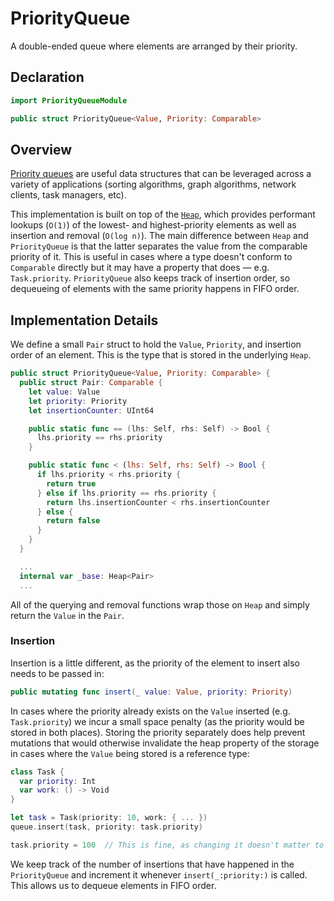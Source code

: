 # PriorityQueue

A double-ended queue where elements are arranged by their priority.

## Declaration

```swift
import PriorityQueueModule

public struct PriorityQueue<Value, Priority: Comparable>
```

## Overview

[Priority queues](https://en.wikipedia.org/wiki/Priority_queue) are useful data structures that can be leveraged across a variety of applications (sorting algorithms, graph algorithms, network clients, task managers, etc).

This implementation is built on top of the [`Heap`](Documentation/Heap.md), which provides performant lookups (`O(1)`) of the lowest- and highest-priority elements as well as insertion and removal (`O(log n)`). The main difference between `Heap` and `PriorityQueue` is that the latter separates the value from the comparable priority of it. This is useful in cases where a type doesn't conform to `Comparable` directly but it may have a property that does — e.g. `Task.priority`. `PriorityQueue` also keeps track of insertion order, so dequeueing of elements with the same priority happens in FIFO order.

## Implementation Details

We define a small `Pair` struct to hold the `Value`, `Priority`, and insertion order of an element. This is the type that is stored in the underlying `Heap`.

```swift
public struct PriorityQueue<Value, Priority: Comparable> {
  public struct Pair: Comparable {
    let value: Value
    let priority: Priority
    let insertionCounter: UInt64

    public static func == (lhs: Self, rhs: Self) -> Bool {
      lhs.priority == rhs.priority
    }

    public static func < (lhs: Self, rhs: Self) -> Bool {
      if lhs.priority < rhs.priority {
        return true
      } else if lhs.priority == rhs.priority {
        return lhs.insertionCounter < rhs.insertionCounter
      } else {
        return false
      }
    }
  }

  ...
  internal var _base: Heap<Pair>
  ...
```

All of the querying and removal functions wrap those on `Heap` and simply return the `Value` in the `Pair`.

### Insertion

Insertion is a little different, as the priority of the element to insert also needs to be passed in:

```swift
public mutating func insert(_ value: Value, priority: Priority)
```

In cases where the priority already exists on the `Value` inserted (e.g. `Task.priority`) we incur a small space penalty (as the priority would be stored in both places). Storing the priority separately does help prevent mutations that would otherwise invalidate the heap property of the storage in cases where the `Value` being stored is a reference type:

```swift
class Task {
  var priority: Int
  var work: () -> Void
}

let task = Task(priority: 10, work: { ... })
queue.insert(task, priority: task.priority)

task.priority = 100  // This is fine, as changing it doesn't matter to the PriorityQueue
```

We keep track of the number of insertions that have happened in the `PriorityQueue` and increment it whenever `insert(_:priority:)` is called. This allows us to dequeue elements in FIFO order.

